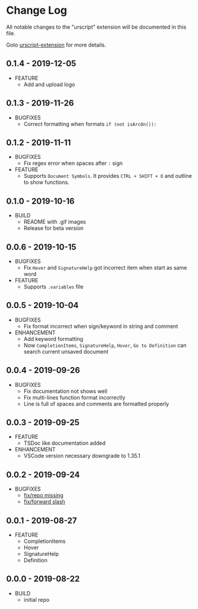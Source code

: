 # Change Log
All notable changes to the "urscript" extension will be documented in this file.

Goto [urscript-extension](https://github.com/ahernguo/urscript-extension) for more details.

## 0.1.4 - 2019-12-05
* FEATURE
  * Add and upload logo

## 0.1.3 - 2019-11-26
* BUGFIXES
  * Correct formatting when formats `if (not isArcOn()):`

## 0.1.2 - 2019-11-11
* BUGFIXES
  * Fix regex error when spaces after `:` sign
* FEATURE
  * Supports `Document Symbols`. It provides `CTRL + SHIFT + O` and outline to show functions.

## 0.1.0 - 2019-10-16
* BUILD
  * README with .gif images
  * Release for beta version

## 0.0.6 - 2019-10-15
* BUGFIXES
  * Fix `Hover` and `SignatureHelp` got incorrect item when start as same word
* FEATURE
  * Supports `.variables` file


## 0.0.5 - 2019-10-04
* BUGFIXES
  * Fix format incorrect when sign/keyword in string and comment
* ENHANCEMENT
  * Add keyword formatting
  * Now `CompletionItems`, `SignatureHelp`, `Hover`, `Go to Definition` can search current unsaved document

## 0.0.4 - 2019-09-26
* BUGFIXES
  * Fix documentation not shows well
  * Fix multi-lines function format incorrectly
  * Line is full of spaces and comments are formatted properly

## 0.0.3 - 2019-09-25
* FEATURE
  * TSDoc like documentation added
* ENHANCEMENT
  * VSCode version necessary downgrade to 1.35.1

## 0.0.2 - 2019-09-24
* BUGFIXES
  * [fix/repo missing](https://github.com/ahernguo/urscript-extension/pull/2)
  * [fix/forward slash](https://github.com/ahernguo/urscript-extension/pull/3)

## 0.0.1 - 2019-08-27
* FEATURE
  * CompletionItems
  * Hover
  * SignatureHelp
  * Definition

## 0.0.0 - 2019-08-22
* BUILD
  * initial repo
